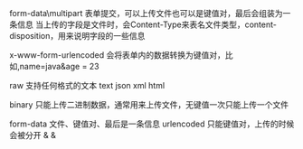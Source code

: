 form-data\multipart
表单提交，可以上传文件也可以是键值对，最后会组装为一条信息
当上传的字段是文件时，会Content-Type来表名文件类型，content-disposition，用来说明字段的一些信息

x-www-form-urlencoded
会将表单内的数据转换为键值对，比如,name=java&age = 23

raw 
支持任何格式的文本 text json xml html 

binary
只能上传二进制数据，通常用来上传文件，无键值一次只能上传一个文件

form-data 文件、键值对、最后是一条信息
urlencoded 只能键值对，上传的时候会被分开 & &